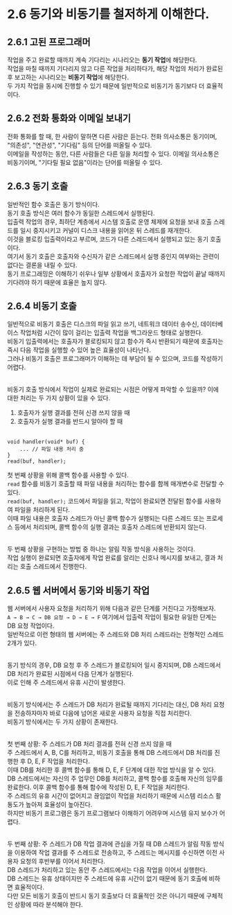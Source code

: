 # 2.6 동기와 비동기를 철저하게 이해한다.

## 2.6.1 고된 프로그래머

작업을 주고 완료할 때까지 계속 기다리는 시나리오는 **동기 작업**에 해당한다.<br>
작업을 마칠 때까지 기다리지 않고 다른 작업을 처리하다가, 해당 작업의 처리가 완료된 후 보고하는 시나리오는 **비동기 작업**에 해당한다.<br>
두 가지 작업을 동시에 진행할 수 있기 때문에 일반적으로 비동기가 동기보다 더 효율적이다.<br>

## 2.6.2 전화 통화와 이메일 보내기

전화 통화를 할 때, 한 사람이 말하면 다른 사람은 듣는다. 전화 의사소통은 동기이며, "의존성", "연관성", "기다림" 등의 단어를 떠올릴 수 있다.<br>
이메일을 작성하는 동안, 다른 사람들은 다른 일을 처리할 수 있다. 이메일 의사소통은 비동기이며, "기다릴 필요 없음"이라는 단어를 떠올릴 수 있다.<br>

## 2.6.3 동기 호출

일반적인 함수 호출은 동기 방식이다.<br>
동기 호출 방식은 여러 함수가 동일한 스레드에서 실행된다.<br>
입출력 작업의 경우, 최하단 계층에서 시스템 호출로 운영 체제에 요청을 보내 호출 스레드를 일시 중지시키고 커널이 디스크 내용을 읽어온 뒤 스레드를 재개한다.<br>
이것을 블로킹 입출력이라고 부르며, 코드가 다른 스레드에서 실행되고 있는 동기 호출이다.<br>
여기서 동기 호출은 호출자와 수신자가 같은 스레드에서 실행 중인지 여부와는 관련이 없다는 결론을 내릴 수 있다.<br>
동기 프로그래밍은 이해하기 쉬우나 일부 상황에서 호출자가 요청한 작업이 끝날 때까지 기다려야 하기 때문에 효율은 높지 않다.<br>

## 2.6.4 비동기 호출

일반적으로 비동기 호출은 디스크의 파일 읽고 쓰기, 네트워크 데이터 송수신, 데이터베이스 작업처럼 시간이 많이 걸리는 입출력 작업을 백그라운드 형태로 실행한다.<br>
비동기 입출력에서는 호출자가 블로킹되지 않고 함수가 즉시 반환되기 때문에 호출자는 즉시 다음 작업을 실행할 수 있어 높은 효율성이 나타난다.<br>
그러나 비동기 호출은 프로그래머가 이해하는 데 부담이 될 수 있으며, 코드를 작성하기 어렵다.<br><br>

비동기 호출 방식에서 작업이 실제로 완료되는 시점은 어떻게 파악할 수 있을까?
이에 대한 처리는 두 가지 상황이 있을 수 있다.
1. 호출자가 실행 결과를 전혀 신경 쓰지 않을 때
2. 호출자가 실행 결과를 반드시 알아야 할 때<br><br>

```
void handler(void* buf) {
    ... // 파일 내용 처리 중
}
read(buf, handler);
```
첫 번째 상황을 위해 콜백 함수를 사용할 수 있다.<br>
```read``` 함수를 비동기 호출할 때 파일 내용을 처리하는 함수를 함께 매개변수로 전달할 수 있다.<br>
```read(buf, handler);``` 코드에서 파일을 읽고, 작업이 완료되면 전달된 함수를 사용하여 파일을 처리하게 된다.<br>
이때 파일 내용은 호출자 스레드가 아닌 콜백 함수가 실행되는 다른 스레드 또는 프로세스 등에서 처리되며, 콜백 함수의 실행 결과는 호출자 스레드에 반환되지 않는다.<br><br>

두 번째 상황을 구현하는 방법 중 하나는 알림 작동 방식을 사용하는 것이다.<br>
작업 실행이 완료되면 호출자에게 작업 완료를 알리는 신호나 메시지를 보내고, 결과 처리는 호출 스레드에서 진행한다.<br>

## 2.6.5 웹 서버에서 동기와 비동기 작업

웹 서버에서 사용자 요청을 처리하기 위해 다음과 같은 단계를 거친다고 가정해보자.<br>
```A → B → C → DB 요청 → D → E → F```
여기에서 입출력 작업이 필요한 유일한 단계는 DB 요청 작업이다.<br>
일반적으로 이런 형태의 웹 서버에는 주 스레드와 DB 처리 스레드라는 전형적인 스레드 2개가 있다.<br><br>

동기 방식의 경우, DB 요청 후 주 스레드가 블로킹되어 일시 중지되며, DB 스레드에서 DB 처리가 완료된 시점에서 다음 단계가 실행된다.<br>
이로 인해 주 스레드에서 유휴 시간이 발생한다.<br><br>

비동기 방식에서는 주 스레드가 DB 처리가 완료될 때까지 기다리는 대신, DB 처리 요청을 전송하자마자 바로 다음에 넘어온 새로운 사용자 요청을 직접 처리한다.<br>
비동기 방식에서는 두 가지 상황이 존재한다.<br><br>

첫 번째 상황: 주 스레드가 DB 처리 결과를 전혀 신경 쓰지 않을 때<br>
주 스레드에서 A, B, C를 처리하고, 비동기 호출을 통해 DB 스레드에서 DB 처리를 진행한 후 D, E, F 작업을 처리한다.<br>
이때 DB를 처리한 후 콜백 함수를 통해 D, E, F 단계에 대한 작업 방식을 알 수 있다.<br>
DB 스레드에서는 자신의 주 업무인 DB를 처리하고, 콜백 함수를 호출해 자신의 임무를 완료한다. 이후 콜백 함수를 통해 함수에 작성된 D, E, F 작업을 처리한다.<br>
주 스레드의 유휴 시간이 없어지고 끊임없이 작업을 처리하기 때문에 시스템 리소스 활둉도가 높아져 효율성이 높아진다.<br>
하지만 비동기 프로그램은 동기 프로그램보다 이해하기 어려우며 시스템 유지 보수가 어렵다.<br><br>

두 번째 상황: 주 스레드가 DB 작업 결과에 관심을 가질 때
DB 스레드가 알림 작동 방식을 이용하여 작업 결과를 주 스레드로 전송하고, 주 스레드는 메시지를 수신하면 이전 사용자 요청의 후반부를 이어서 처리한다.<br>
DB 스레드가 처리하고 있는 동안 주 스레드에서는 다음 작업을 이어서 실행한다.<br>
DB 스레드는 유휴 상태이지만 주 스레드에 유휴 시간이 없기 때문에 동기 호출에 비하면 효율적이다.<br>
다만 모든 비동기 호출이 반드시 동기 호출보다 더 효율적인 것은 아니기 때문에 구체적인 상황에 따라 분석해야 한다.<br><br>
